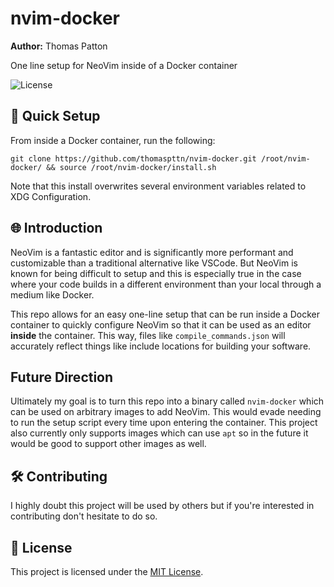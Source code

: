 # nvim-docker
**Author:** Thomas Patton

One line setup for NeoVim inside of a Docker container

![License](https://img.shields.io/badge/license-MIT-blue.svg)

## 🚀 Quick Setup 
From inside a Docker container, run the following:

```
git clone https://github.com/thomaspttn/nvim-docker.git /root/nvim-docker/ && source /root/nvim-docker/install.sh
```

Note that this install overwrites several environment variables related to XDG Configuration.

## 🌐 Introduction 
NeoVim is a fantastic editor and is significantly more performant and customizable than a traditional alternative like VSCode. But NeoVim is known for being difficult to setup and this is especially true in the case where your code builds in a different environment than your local through a medium like Docker.

This repo allows for an easy one-line setup that can be run inside a Docker container to quickly configure NeoVim so that it can be used as an editor **inside** the container. This way, files like `compile_commands.json` will accurately reflect things like include locations for building your software.

## Future Direction
Ultimately my goal is to turn this repo into a binary called `nvim-docker` which can be used on arbitrary images to add NeoVim. This would evade needing to run the setup script every time upon entering the container. This project also currently only supports images which can use `apt` so in the future it would be good to support other images as well.

## 🛠️ Contributing
I highly doubt this project will be used by others but if you're interested in contributing don't hesitate to do so.

## 📄 License
This project is licensed under the [MIT License](LICENSE).

